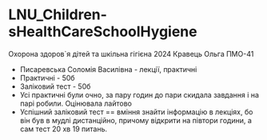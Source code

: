 # LNU_Children-sHealthCareSchoolHygiene
Охорона здоров`я дітей та шкільна гігієна 2024 Кравець Ольга ПМО-41
- Писаревська Соломія Василівна - лекції, практичні
- Практичні - 50б
- Заліковий тест - 50б
- Усі практичні були очно, за пару годин до пари скидала завдання і на парі робили. Оцінювала лайтово
- Успішний заліковий тест == вміння знайти інформацію в лекціях, бо він був в мудлі дистанційно, причому відкрити на півтори години, а сам тест 20 хв 19 питань.
